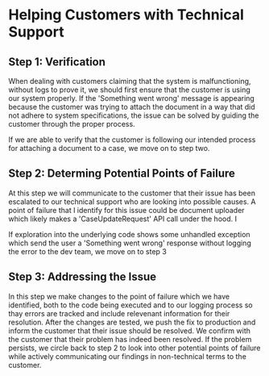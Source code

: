# Helping Customers with Technical Support #

## Step 1: Verification ##  

When dealing with customers claiming that the system is malfunctioning, without logs to prove it, we should first ensure that the customer is using our system properly. If the 'Something went wrong' message is appearing because the customer was trying to attach the document in a way that did not adhere to system specifications, the issue can be solved by guiding the customer through the proper process.  

If we are able to verify that the customer is following our intended process for attaching a document to a case, we move on to step two.

## Step 2: Determing Potential Points of Failure ##  

At this step we will communicate to the customer that their issue has been escalated to our technical support who are looking into possible causes. A point of failure that I identify for this issue could be document uploader which likely makes a 'CaseUpdateRequest' API call under the hood. I

If exploration into the underlying code shows some unhandled exception which send the user a 'Something went wrong' response without logging the error to the dev team, we move on to step 3

## Step 3: Addressing the Issue ##

In this step we make changes to the point of failure which we have identified, both to the code being executed and to our logging process so thay errors are tracked and include relevenant information for their resolution. After the changes are tested, we push the fix to production and inform the customer that their issue should be resolved. We confirm with the customer that their problem has indeed been resolved. If the problem persists, we circle back to step 2 to look into other potential points of failure while actively communicating our findings in non-technical terms to the customer.